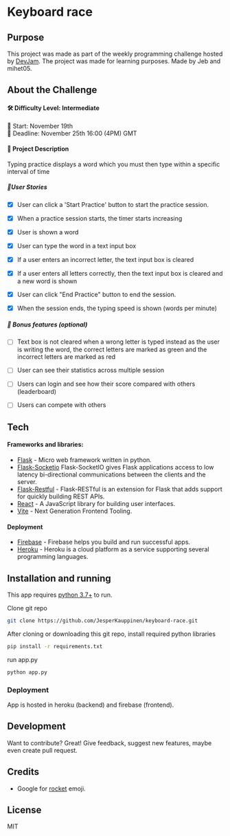 # Keyboard race

## Purpose
This project was made as part of the weekly programming challenge hosted by [DevJam].
The project was made for learning purposes. Made by Jeb and mihet05.

## About the Challenge
#### 🛠 Difficulty Level: Intermediate 
📅 Start: November 19th<br>
📅 Deadline: November 25th 16:00 (4PM) GMT

#### 📝 Project Description
Typing practice displays a word which you must then type within a specific interval of time

##### 📑User Stories
- [x] User can click a 'Start Practice' button to start the practice session.
- [x] When a practice session starts, the timer starts increasing
- [x] User is shown a word
- [x] User can type the word in a text input box
- [x] If a user enters an incorrect letter, the text input box is cleared
- [x] If a user enters all letters correctly, then the text input box is cleared and a new word is shown
- [x] User can click "End Practice" button to end the session.
- [x] When the session ends, the typing speed is shown (words per minute)


##### 🌟 Bonus features (optional)
- [ ] Text box is not cleared when a wrong letter is typed instead  as the user is writing the word, the correct letters are marked  as green and the incorrect letters are marked as red
- [ ] User can see their statistics across multiple session
- [ ] Users can login and see how their score compared with others (leaderboard)
- [ ] Users can compete with others


## Tech

#### Frameworks and libraries:

- [Flask] - Micro web framework written in python.
- [Flask-Socketio](https://flask-socketio.readthedocs.io/en/latest/)  Flask-SocketIO gives Flask applications access to low latency bi-directional communications between the clients and the server.
- [Flask-Restful](https://flask-restful.readthedocs.io/en/latest/) - Flask-RESTful is an extension for Flask that adds support for quickly building REST APIs.
- [React](https://reactjs.org/) - A JavaScript library for building user interfaces.
- [Vite](https://vitejs.dev/) - Next Generation Frontend Tooling.
#### Deployment
- [Firebase](https://firebase.google.com/) - Firebase helps you build and run successful apps.
- [Heroku](https://www.heroku.com) - Heroku is a cloud platform as a service supporting several programming languages.

## Installation and running

This app requires [python 3.7+](https://www.python.org/downloads/) to run.

Clone git repo
```sh
git clone https://github.com/JesperKauppinen/keyboard-race.git
```

After cloning or downloading this git repo, install required python libraries

```sh
pip install -r requirements.txt
```

run app.py
```sh
python app.py
```
### Deployment
App is hosted in heroku (backend) and firebase (frontend).


## Development

Want to contribute? Great!
Give feedback, suggest new features, maybe even create pull request.


## Credits
- Google for [rocket](https://emojipedia.org/rocket/) emoji.

## License

MIT

   [Flask]: <https://flask.palletsprojects.com/en/2.0.x/>
   [DevJam]: <https://discord.gg/nZBxGEudY6>
